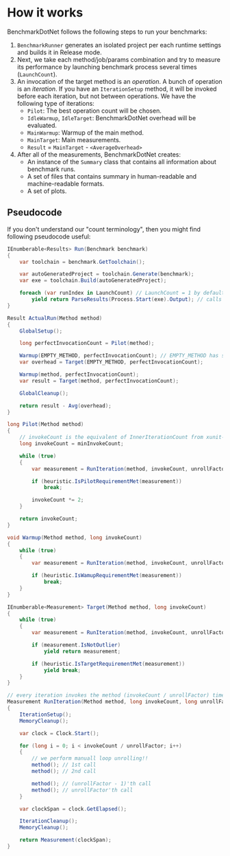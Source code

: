 # How it works

BenchmarkDotNet follows the following steps to run your benchmarks:

1. `BenchmarkRunner` generates an isolated project per each runtime settings and builds it in Release mode.
2. Next, we take each method/job/params combination and try to measure its performance by launching benchmark process several times (`LaunchCount`).
3. An invocation of the target method is an *operation*. A bunch of operation is an *iteration*. If you have an `IterationSetup` method, it will be invoked before each iteration, 
but not between operations. We have the following type of iterations:
    * `Pilot`: The best operation count will be chosen.
    * `IdleWarmup`, `IdleTarget`: BenchmarkDotNet overhead will be evaluated.
    * `MainWarmup`: Warmup of the main method.
    * `MainTarget`: Main measurements.
    * `Result` = `MainTarget` - `<AverageOverhead>`
4. After all of the measurements, BenchmarkDotNet creates:
    * An instance of the `Summary` class that contains all information about benchmark runs.
    * A set of files that contains summary in human-readable and machine-readable formats.
    * A set of plots.

## Pseudocode

If you don't understand our "count terminology", then you might find following pseudocode useful:

```cs
IEnumberable<Results> Run(Benchmark benchmark)
{
    var toolchain = benchmark.GetToolchain();

    var autoGeneratedProject = toolchain.Generate(benchmark);
    var exe = toolchain.Build(autoGeneratedProject);

    foreach (var runIndex in LaunchCount) // LaunchCount = 1 by default
        yield return ParseResults(Process.Start(exe).Output); // calls ActualRun in a separate process
}

Result ActualRun(Method method)
{
    GlobalSetup();

    long perfectInvocationCount = Pilot(method);

    Warmup(EMPTY_METHOD, perfectInvocationCount); // EMPTY_METHOD has same return type and arguments as benchmark
    var overhead = Target(EMPTY_METHOD, perfectInvocationCount);

    Warmup(method, perfectInvocationCount);
    var result = Target(method, perfectInvocationCount);

    GlobalCleanup(); 

    return result - Avg(overhead);
}

long Pilot(Method method)
{
    // invokeCount is the equivalent of InnerIterationCount from xunit-performance
    long invokeCount = minInvokeCount;

    while (true)
    {
        var measurement = RunIteration(method, invokeCount, unrollFactor);

        if (heuristic.IsPilotRequirementMet(measurement))
            break;

        invokeCount *= 2;
    }

    return invokeCount;
}

void Warmup(Method method, long invokeCount)
{
    while (true)
    {
        var measurement = RunIteration(method, invokeCount, unrollFactor);

        if (heuristic.IsWamupRequirementMet(measurement))
            break;
    }
}

IEnumberable<Measurement> Target(Method method, long invokeCount)
{
    while (true)
    {
        var measurement = RunIteration(method, invokeCount, unrollFactor);

        if (measurement.IsNotOutlier)
            yield return measurement;

        if (heuristic.IsTargetRequirementMet(measurement))
            yield break;
    }
}

// every iteration invokes the method (invokeCount / unrollFactor) times
Measurement RunIteration(Method method, long invokeCount, long unrollFactor)
{
    IterationSetup();
    MemoryCleanup();

    var clock = Clock.Start();

    for (long i = 0; i < invokeCount / unrollFactor; i++)
    {
        // we perform manuall loop unrolling!!
        method(); // 1st call
        method(); // 2nd call

        method(); // (unrollFactor - 1)'th call
        method(); // unrollFactor'th call
    }

    var clockSpan = clock.GetElapsed();

    IterationCleanup();
    MemoryCleanup();

    return Measurement(clockSpan);
}
```

